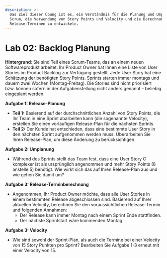 ```yaml
---
description: >-
  Das Ziel dieser Übung ist es, ein Verständnis für die Planung und Umplanung in
  Scrum, die Verwendung von Story Points und Velocity und die Berechnung von
  Release-Terminen zu entwickeln.
---
```


# Lab 02: Backlog Planung

**Hintergrund**: Sie sind Teil eines Scrum-Teams, das an einem neuen Softwareprodukt arbeitet. Ihr Product Owner hat Ihnen eine Liste von User Stories im Product Backlog zur Verfügung gestellt. Jede User Story hat eine Schätzung der benötigten Story Points. Sprints starten immer montags und dauern zwei Wochen (Montag-Freitag). Die Stories sind nicht priorisiert bzw. können sofern in der Aufgabenstellung nicht anders genannt – beliebig eingeplant werden.

**Aufgabe 1: Release-Planung**

* **Teil 1:** Basierend auf der durchschnittlichen Anzahl von Story Points, die Ihr Team in eine Sprint abarbeiten kann (die sogenannte Velocity), erstellen Sie einen vorläufigen Release-Plan für die nächsten Sprints.
* **Teil 2:** Der Kunde hat entschieden, dass eine bestimmte User Story in den nächsten Sprint aufgenommen werden muss. Überarbeiten Sie Ihren Release-Plan, um diese Änderung zu berücksichtigen.

**Aufgabe 2: Umplanung**

* Während des Sprints stellt das Team fest, dass eine User Story C komplexer ist als ursprünglich angenommen und mehr Story Points (8 anstelle 5) benötigt. Wie wirkt sich das auf Ihren Release-Plan aus und wie gehen Sie damit um?

**Aufgabe 3: Release-Terminberechnung**

* Angenommen, Ihr Product Owner möchte, dass alle User Stories in einem bestimmten Release abgeschlossen sind. Basierend auf Ihrer aktuellen Velocity, berechnen Sie den voraussichtlichen Release-Termin und folgenden Annahmen:
  * Der Release kann immer Montag nach einem Sprint Ende stattfinden.
  * Der nächste Sprintstart wäre kommenden Montag

**Aufgabe 3: Velocity**

* Wie sind sowohl der Sprint-Plan, als auch die Termine bei einer Velocity von 15 Story Punkten pro Sprint? Bearbeiten Sie Aufgabe 1-3 erneut mit einer Velocity von 15.&#x20;

